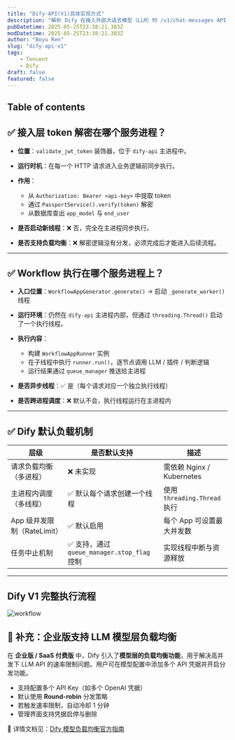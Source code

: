 ```yaml
---
title: "Dify-API(V1)具体实现方式"
description: "解析 Dify 在接入外部大语言模型（LLM）时 /v1/chat-messages API 的整体执行流程，包括请求生命周期、Token 鉴权机制、任务执行线程模型、流程图调度、流式响应设计以及多线程并发控制策略"
pubDatetime: 2025-05-25T23:38:21.383Z
modDatetime: 2025-05-25T23:38:21.383Z
author: "Boyu Ren"
slug: "dify-api-v1"
tags: 
    - Tencent
    - Dify
draft: false
featured: false
---
```




## Table of contents



## ✅ 接入层 token 解密在哪个服务进程？

* **位置**：`validate_jwt_token` 装饰器，位于 `dify-api` 主进程中。
* **运行时机**：在每一个 HTTP 请求进入业务逻辑前同步执行。
* **作用**：

  * 从 `Authorization: Bearer <api-key>` 中提取 token
  * 通过 `PassportService().verify(token)` 解密
  * 从数据库查出 `app_model` 与 `end_user`
* **是否启动新线程**：❌ 否，完全在主进程同步执行。
* **是否支持负载均衡**：❌ 解密逻辑没有分发，必须完成后才能进入后续流程。



---

## ✅ Workflow 执行在哪个服务进程上？

* **入口位置**：`WorkflowAppGenerator.generate()` → 启动 `_generate_worker()` 线程
* **运行环境**：仍然在 `dify-api` 主进程内部，但通过 `threading.Thread()` 启动了一个执行线程。
* **执行内容**：

  * 构建 `WorkflowAppRunner` 实例
  * 在子线程中执行 `runner.run()`，逐节点调用 LLM / 插件 / 判断逻辑
  * 运行结果通过 `queue_manager` 推送给主进程
* **是否异步线程**：✅ 是（每个请求对应一个独立执行线程）
* **是否跨进程调度**：❌ 默认不会，执行线程运行在主进程内

---




## ✅ Dify 默认负载机制

| 层级                   | 是否默认支持                               | 描述                       |
| -------------------- | ------------------------------------ | ------------------------ |
| 请求负载均衡（多进程）          | ❌ 未实现                                | 需依赖 Nginx / Kubernetes   |
| 主进程内调度（多线程）          | ✅ 默认每个请求创建一个线程                       | 使用 `threading.Thread` 执行 |
| App 级并发限制（RateLimit） | ✅ 默认启用                               | 每个 App 可设置最大并发数          |
| 任务中止机制               | ✅ 支持，通过 `queue_manager.stop_flag` 控制 | 实现线程中断与资源释放              |

---


## Dify V1 完整执行流程

![workflow](/images/dify_v1_api.png)

## 🔄 补充：企业版支持 LLM 模型层负载均衡

在 **企业版 / SaaS 付费版** 中，Dify 引入了**模型层的负载均衡功能**，用于解决高并发下 LLM API 的速率限制问题。用户可在模型配置中添加多个 API 凭据并开启分发功能。

* 支持配置多个 API Key（如多个 OpenAI 凭据）
* 默认使用 **Round-robin** 分发策略
* 若触发速率限制，自动冷却 1 分钟
* 管理界面支持凭据启停与删除

📖 详情文档见：[Dify 模型负载均衡官方指南](https://docs.dify.ai/zh-hans/guides/model-configuration/load-balancing)
